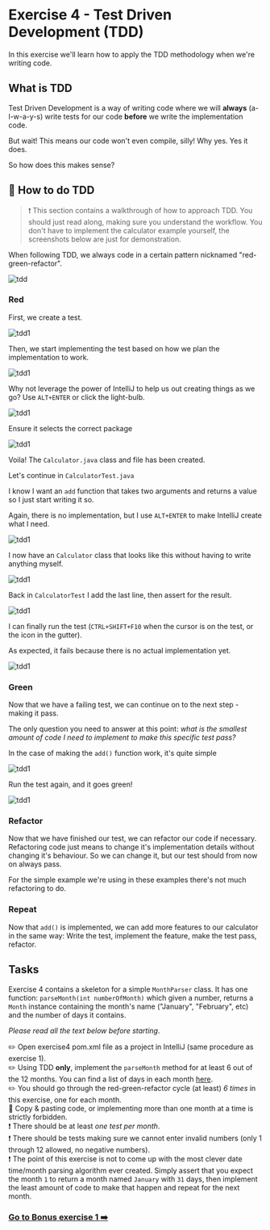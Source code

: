 # Exercise 4 - Test Driven Development (TDD)

In this exercise we'll learn how to apply the TDD methodology when we're writing code.

## What is TDD

Test Driven Development is a way of writing code where we will **always** (a-l-w-a-y-s) write tests for our code
**before** we write the implementation code.

But wait! This means our code won't even compile, silly! Why yes. Yes it does.

So how does this makes sense?

## :book: How to do TDD

> :exclamation: This section contains a walkthrough of how to approach TDD. You should just read along, making sure you
> understand the workflow. You don't have to implement the calculator example yourself, the screenshots below are just for
> demonstration.

When following TDD, we always code in a certain pattern nicknamed "red-green-refactor".

![tdd](http://www.agilenutshell.com/assets/test-driven-development/tdd-circle-of-life.png)

### Red

First, we create a test.

![tdd1](images/tdd1.PNG)

Then, we start implementing the test based on how we plan the implementation to work.

![tdd1](images/tdd2.PNG)

Why not leverage the power of IntelliJ to help us out creating things as we go? Use `ALT+ENTER` or click the light-bulb.

![tdd1](images/tdd3.png)

Ensure it selects the correct package

![tdd1](images/tdd4.png)

Voila! The `Calculator.java` class and file has been created.

Let's continue in ``CalculatorTest.java``

I know I want an ``add`` function that takes two arguments and returns a value so I just start writing it so.

Again, there is no implementation, but I use ``ALT+ENTER`` to make IntelliJ create what I need.

![tdd1](images/tdd5.png)

I now have an ``Calculator`` class that looks like this without having to write anything myself.

![tdd1](images/tdd6.PNG)

Back in ``CalculatorTest`` I add the last line, then assert for the result.

![tdd1](images/tdd7.PNG)

I can finally run the test (``CTRL+SHIFT+F10`` when the cursor is on the test, or the icon in the gutter).

As expected, it fails because there is no actual implementation yet.

![tdd1](images/tdd8.PNG)

### Green

Now that we have a failing test, we can continue on to the next step - making it pass.

The only question you need to answer at this point: _what is the smallest amount of code I need to implement to make
this specific test pass?_

In the case of making the ``add()`` function work, it's quite simple

![tdd1](images/tdd9.PNG)

Run the test again, and it goes green!

![tdd1](images/tdd10.PNG)

### Refactor

Now that we have finished our test, we can refactor our code if necessary. Refactoring code just means to change
it's implementation details without changing it's behaviour. So we can change it, but our test should from now on always
pass.

For the simple example we're using in these examples there's not much refactoring to do.

### Repeat

Now that ``add()`` is implemented, we can add more features to our calculator in the same way:
Write the test, implement the feature, make the test pass, refactor.

## Tasks

Exercise 4 contains a skeleton for a simple ``MonthParser`` class. It has one function: `parseMonth(int numberOfMonth)`
which given a number, returns a ``Month`` instance containing the month's name ("January", "February", etc) and the
number of days
it contains.

_Please read all the text below before starting_.

:pencil2: Open exercise4 pom.xml file as a project in IntelliJ (same procedure as exercise 1).  
:pencil2: Using TDD **only**, implement the ``parseMonth`` method for at least 6 out of the 12 months. You can find a
list of days in each month [here](http://www.howmanydaysin.com/).  
:pencil2: You should go through the red-green-refactor cycle (at least) _6 times_ in this exercise, one for each
month.  
:poop: Copy & pasting code, or implementing more than one month at a time is strictly forbidden.  
:exclamation: There should be at least _one test per month_.  
:exclamation: There should be tests making sure we cannot enter invalid numbers (only 1 through 12 allowed, no negative
numbers).  
:exclamation: The point of this exercise is not to come up with the most clever date time/month parsing algorithm ever
created. Simply assert that you expect the month `1` to return a month named `January` with `31` days, then implement
the least amount of code to make that happen and repeat for the next month.

### [Go to Bonus exercise 1 :arrow_right:](../exercise-5/README.md)
